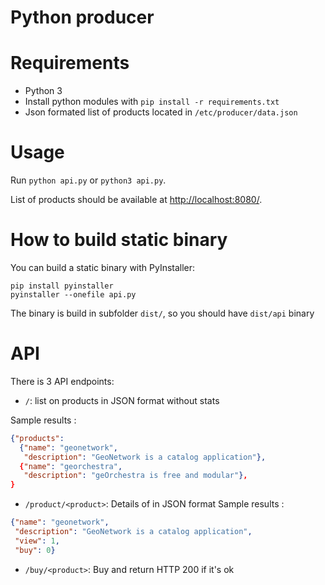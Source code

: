 # Python producer

# Requirements

* Python 3
* Install python modules with `pip install -r requirements.txt`
* Json formated list of products located in `/etc/producer/data.json`

# Usage

Run `python api.py` or `python3 api.py`.

List of products should be available at [http://localhost:8080/](http://localhost:8080/).

# How to build static binary

You can build a static binary with PyInstaller:

```
pip install pyinstaller
pyinstaller --onefile api.py
```

The binary is build in subfolder `dist/`, so you should have `dist/api` binary

# API

There is 3 API endpoints:

* `/`: list on products in JSON format without stats

Sample results :
```json
{"products":
  {"name": "geonetwork",
   "description": "GeoNetwork is a catalog application"},
  {"name": "georchestra",
   "description": "geOrchestra is free and modular"},
}
```
* `/product/<product>`: Details of <product> in JSON format
Sample results :
```json
{"name": "geonetwork",
 "description": "GeoNetwork is a catalog application",
 "view": 1,
 "buy": 0}
```
* `/buy/<product>`: Buy <product> and return HTTP 200 if it's ok
